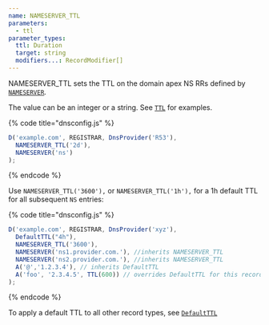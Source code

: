 ```yaml
---
name: NAMESERVER_TTL
parameters:
  - ttl
parameter_types:
  ttl: Duration
  target: string
  modifiers...: RecordModifier[]
---
```


NAMESERVER_TTL sets the TTL on the domain apex NS RRs defined by [`NAMESERVER`](NAMESERVER.md).

The value can be an integer or a string. See [`TTL`](../record_modifier_functions/TTL.md) for examples.

{% code title="dnsconfig.js" %}
```javascript
D('example.com', REGISTRAR, DnsProvider('R53'),
  NAMESERVER_TTL('2d'),
  NAMESERVER('ns')
);
```
{% endcode %}

Use `NAMESERVER_TTL('3600'),` or `NAMESERVER_TTL('1h'),` for a 1h default TTL for all subsequent `NS` entries:

{% code title="dnsconfig.js" %}
```javascript
D('example.com', REGISTRAR, DnsProvider('xyz'),
  DefaultTTL("4h"),
  NAMESERVER_TTL('3600'),
  NAMESERVER('ns1.provider.com.'), //inherits NAMESERVER_TTL
  NAMESERVER('ns2.provider.com.'), //inherits NAMESERVER_TTL
  A('@','1.2.3.4'), // inherits DefaultTTL
  A('foo', '2.3.4.5', TTL(600)) // overrides DefaultTTL for this record only
);
```
{% endcode %}

To apply a default TTL to all other record types, see [`DefaultTTL`](DefaultTTL.md)
